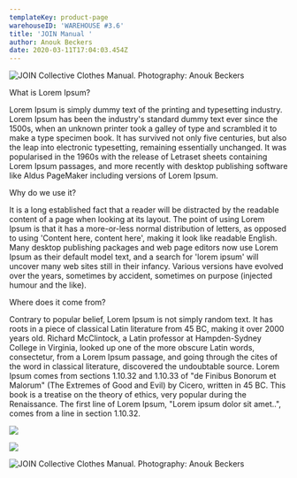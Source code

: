 ```yaml
---
templateKey: product-page
warehouseID: 'WAREHOUSE #3.6'
title: 'JOIN Manual '
author: Anouk Beckers
date: 2020-03-11T17:04:03.454Z
---
```



![JOIN Collective Clothes Manual. Photography: Anouk Beckers ](/img/01_join-manual_photo_anouk-beckers.jpg "JOIN Collective Clothes Manual. Photography: Anouk Beckers ")

What is Lorem Ipsum?

Lorem Ipsum is simply dummy text of the printing and typesetting industry. Lorem Ipsum has been the industry's standard dummy text ever since the 1500s, when an unknown printer took a galley of type and scrambled it to make a type specimen book. It has survived not only five centuries, but also the leap into electronic typesetting, remaining essentially unchanged. It was popularised in the 1960s with the release of Letraset sheets containing Lorem Ipsum passages, and more recently with desktop publishing software like Aldus PageMaker including versions of Lorem Ipsum.

Why do we use it?

It is a long established fact that a reader will be distracted by the readable content of a page when looking at its layout. The point of using Lorem Ipsum is that it has a more-or-less normal distribution of letters, as opposed to using 'Content here, content here', making it look like readable English. Many desktop publishing packages and web page editors now use Lorem Ipsum as their default model text, and a search for 'lorem ipsum' will uncover many web sites still in their infancy. Various versions have evolved over the years, sometimes by accident, sometimes on purpose (injected humour and the like).

Where does it come from?

Contrary to popular belief, Lorem Ipsum is not simply random text. It has roots in a piece of classical Latin literature from 45 BC, making it over 2000 years old. Richard McClintock, a Latin professor at Hampden-Sydney College in Virginia, looked up one of the more obscure Latin words, consectetur, from a Lorem Ipsum passage, and going through the cites of the word in classical literature, discovered the undoubtable source. Lorem Ipsum comes from sections 1.10.32 and 1.10.33 of "de Finibus Bonorum et Malorum" (The Extremes of Good and Evil) by Cicero, written in 45 BC. This book is a treatise on the theory of ethics, very popular during the Renaissance. The first line of Lorem Ipsum, "Lorem ipsum dolor sit amet..", comes from a line in section 1.10.32.

![](/img/03_join-manual_photo_anouk-beckers.jpg)



![](/img/05_join-manual_photo_anouk-beckers.jpg)



![JOIN Collective Clothes Manual. Photography: Anouk Beckers ](/img/09_join-manual_photo_anouk-beckers.jpg "JOIN Collective Clothes Manual. Photography: Anouk Beckers ")